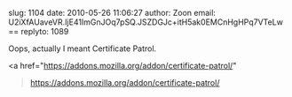 slug:    1104
date:    2010-05-26 11:06:27
author:  Zoon
email:   U2iXfAUaveVR.IjE41ImGnJOq7pSQ.JSZDGJc+itH5ak0EMCnHgHPq7VTeLw==
replyto: 1089

Oops, actually I meant Certificate Patrol.

<a
href="https://addons.mozilla.org/addon/certificate-patrol/"
>https://addons.mozilla.org/addon/certificate-patrol/</a>
